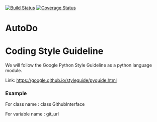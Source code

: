 [![Build Status](https://travis-ci.org/AutoDo/AutoDo.svg?branch=develop)](https://travis-ci.org/AutoDo/AutoDo)
[![Coverage Status](https://coveralls.io/repos/github/JunoJunho/AutoDo/badge.svg?branch=develop)](https://coveralls.io/github/JunoJunho/AutoDo?branch=develop)

# AutoDo


# Coding Style Guideline
We will follow the Google Python Style Guideline as a python language module.

Link: https://google.github.io/styleguide/pyguide.html

### Example

For class name : class GithubInterface

For variable name : git_url
